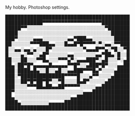 My hobby. Photoshop settings.

████████████████████████████████████████
████████████▀▀▀▀▀▀▀▀▀▀▀▀▀▀▀▀▀▀▀█████████
█████▀▀░░░░░░░░░░░░░░░░░░░░░░░░░▀███████
████░░░░░░░░░░░░░░░░░░░░░░░░░░░░░░██████
███▀░░░░░▄▄▄░░░░░░░░▄▄▀███▄▄░░░░░░░█████
██░░░░░░▀▀▀███▄▄░░░█▄▄█▀█▀▀▀▀░▀░▄▄░▀▀███
█░░▄▄░▄▄░▄░░░█▀░░░░░░░░░░▀▄▄▄█▀▀▄░▀█░░▀█
█░░░░▄░▀▀░░▄█▀░░░░░░▄▄░░░░░░░▄▄▀██▄░█░░█
██░░░██░░░▀▀█▄░░░▀▀▀▄▀░▄▄▄███▀░▄█░░░▀░▄█
██▄░██▀█▀▄▄▄▄▄█▄▄▄▄▄▀▀█▀░░▄███▀█▀░░░▄▄██
███░████▄█▄░░█░░▄█░░▄▄███▀▀▀█▄▀░░░░▄████
███░▀██████████████▀▀▀▀█░░░▄▀▀░░░░▄█████
███░░██▀█▀██▀█▀░░▀█░░░░█▄█▀░░░░░▄███████
███░░░░▀▀▀██▄██▄▄██▀▀▀▀▀░░░░░▄▄█████████
██▀░░░░░░░░░░░░░░░░░░░░░░▄▄▄████████████
██▄░░░░░░░░░░░░░░░░░░▄▄█████████████████
████▄░░░░░░░░░▄▄▄▄▄█████████████████████
████████████████████████████████████████